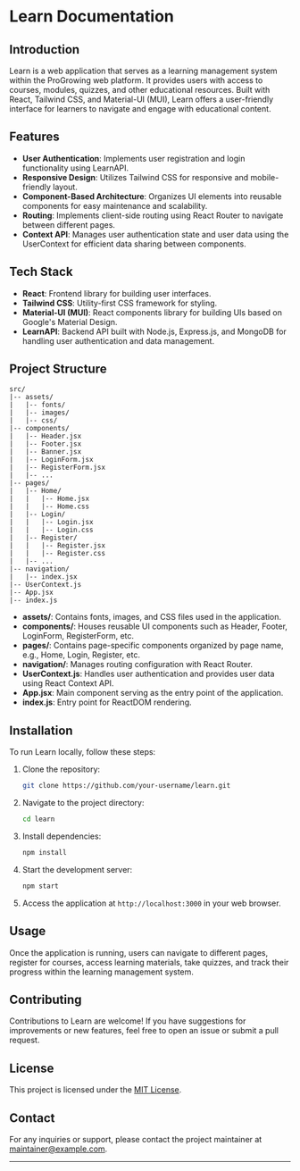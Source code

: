 # Learn Documentation

## Introduction

Learn is a web application that serves as a learning management system within the ProGrowing web platform. It provides users with access to courses, modules, quizzes, and other educational resources. Built with React, Tailwind CSS, and Material-UI (MUI), Learn offers a user-friendly interface for learners to navigate and engage with educational content.

## Features

- **User Authentication**: Implements user registration and login functionality using LearnAPI.
- **Responsive Design**: Utilizes Tailwind CSS for responsive and mobile-friendly layout.
- **Component-Based Architecture**: Organizes UI elements into reusable components for easy maintenance and scalability.
- **Routing**: Implements client-side routing using React Router to navigate between different pages.
- **Context API**: Manages user authentication state and user data using the UserContext for efficient data sharing between components.

## Tech Stack

- **React**: Frontend library for building user interfaces.
- **Tailwind CSS**: Utility-first CSS framework for styling.
- **Material-UI (MUI)**: React components library for building UIs based on Google's Material Design.
- **LearnAPI**: Backend API built with Node.js, Express.js, and MongoDB for handling user authentication and data management.

## Project Structure

```
src/
|-- assets/
|   |-- fonts/
|   |-- images/
|   |-- css/
|-- components/
|   |-- Header.jsx
|   |-- Footer.jsx
|   |-- Banner.jsx
|   |-- LoginForm.jsx
|   |-- RegisterForm.jsx
|   |-- ...
|-- pages/
|   |-- Home/
|   |   |-- Home.jsx
|   |   |-- Home.css
|   |-- Login/
|   |   |-- Login.jsx
|   |   |-- Login.css
|   |-- Register/
|   |   |-- Register.jsx
|   |   |-- Register.css
|   |-- ...
|-- navigation/
|   |-- index.jsx
|-- UserContext.js
|-- App.jsx
|-- index.js
```

- **assets/**: Contains fonts, images, and CSS files used in the application.
- **components/**: Houses reusable UI components such as Header, Footer, LoginForm, RegisterForm, etc.
- **pages/**: Contains page-specific components organized by page name, e.g., Home, Login, Register, etc.
- **navigation/**: Manages routing configuration with React Router.
- **UserContext.js**: Handles user authentication and provides user data using React Context API.
- **App.jsx**: Main component serving as the entry point of the application.
- **index.js**: Entry point for ReactDOM rendering.

## Installation

To run Learn locally, follow these steps:

1. Clone the repository:

   ```bash
   git clone https://github.com/your-username/learn.git
   ```

2. Navigate to the project directory:

   ```bash
   cd learn
   ```

3. Install dependencies:

   ```bash
   npm install
   ```

4. Start the development server:

   ```bash
   npm start
   ```

5. Access the application at `http://localhost:3000` in your web browser.

## Usage

Once the application is running, users can navigate to different pages, register for courses, access learning materials, take quizzes, and track their progress within the learning management system.

## Contributing

Contributions to Learn are welcome! If you have suggestions for improvements or new features, feel free to open an issue or submit a pull request.

## License

This project is licensed under the [MIT License](LICENSE).

## Contact

For any inquiries or support, please contact the project maintainer at [maintainer@example.com](mailto:maintainer@example.com).

---
